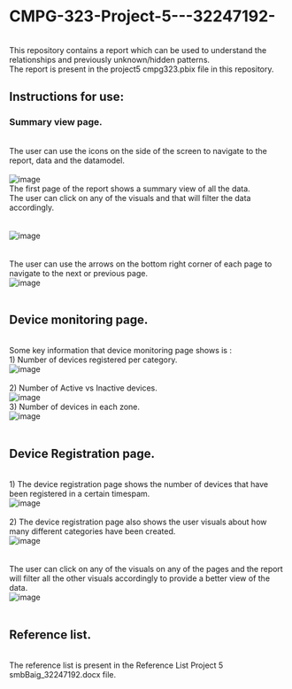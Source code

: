 # CMPG-323-Project-5---32247192-
<br /> This repository contains a report which can be used to understand the relationships and previously unknown/hidden patterns.
<br /> The report is present in the project5 cmpg323.pbix file in this repository.
## Instructions for use:
### Summary view page.
<br /> The user can use the icons on the side of the screen to navigate to the report, data and the datamodel.
<br />
<br /> ![image](https://user-images.githubusercontent.com/88322853/200945328-f48dfea0-8000-4f5c-86b0-6332db86d6ea.png)
<br /> The first page of the report shows a summary view of all the data.
<br /> The user can click on any of the visuals and that will filter the data accordingly.
<br />
<br />
<br /> ![image](https://user-images.githubusercontent.com/88322853/200945704-a566652c-f26b-4228-b195-efe35330d46f.png)
<br />
<br />
<br /> The user can use the arrows on the bottom right corner of each page to navigate to the next or previous page.
<br /> ![image](https://user-images.githubusercontent.com/88322853/200946897-fa7c6fcd-cd3e-4510-baf8-1600c655bd5c.png)
<br />
<br />
## Device monitoring page.
<br /> Some key information that device monitoring page shows is :
<br /> 1) Number of devices registered per category.
<br /> ![image](https://user-images.githubusercontent.com/88322853/200947528-39bbc497-d0bf-4d87-9db4-ad3e6b558953.png)
<br />
<br /> 2) Number of Active vs Inactive devices.
<br /> ![image](https://user-images.githubusercontent.com/88322853/200947685-53d694de-4a8f-4bec-855e-58777a5f8cda.png)
<br /> 3) Number of devices in each zone.
<br />  ![image](https://user-images.githubusercontent.com/88322853/200947792-1e43312c-3cd5-41f3-bc2f-fa0a3c34a4c0.png)
<br />
<br />
## Device Registration page.
<br /> 1) The device registration page shows the number of devices that have been registered in a certain timespam.
<br /> ![image](https://user-images.githubusercontent.com/88322853/200948205-c54a6f63-3dd6-4909-8560-4123bcd99442.png)
<br />
<br /> 2) The device registration page also shows the user visuals about how many different categories have been created.
<br /> ![image](https://user-images.githubusercontent.com/88322853/200948262-c9acf2c4-841a-4b68-bccd-c10669f70452.png)
<br /> 
<br />
<br /> The user can click on any of the visuals on any of the pages and the report will filter all the other visuals accordingly to provide a better view of the data.
<br />![image](https://user-images.githubusercontent.com/88322853/200950133-ce58301f-8b1c-4eda-b252-be7d0f8dd1c1.png)
<br />
<br />
## Reference list.
<br /> The reference list is present in the Reference List Project 5 smbBaig_32247192.docx file.










 

